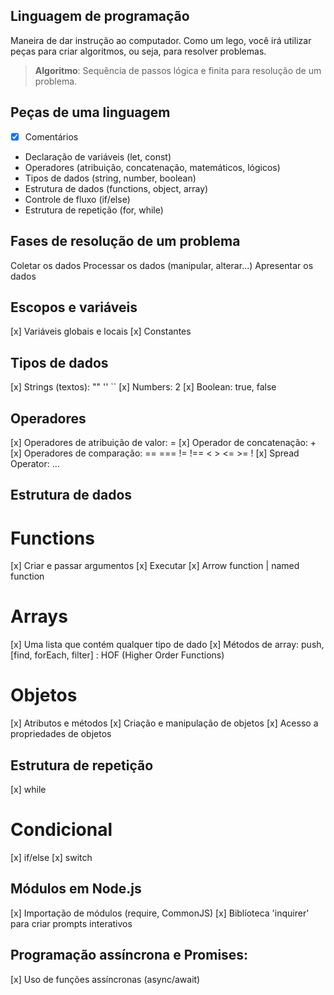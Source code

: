 ## Linguagem de programação

Maneira de dar instrução ao computador.
Como um lego, você irá utilizar peças para criar algoritmos, ou seja, para resolver problemas.

> **Algoritmo**: Sequência de passos lógica e finita para resolução de um problema.

## Peças de uma linguagem

- [x] Comentários
- Declaração de variáveis (let, const)
- Operadores (atribuição, concatenação, matemáticos, lógicos)
- Tipos de dados (string, number, boolean)
- Estrutura de dados (functions, object, array)
- Controle de fluxo (if/else)
- Estrutura de repetição (for, while)

## Fases de resolução de um problema

Coletar os dados
Processar os dados (manipular, alterar...)
Apresentar os dados

## Escopos e variáveis

[x] Variáveis globais e locais
[x] Constantes

## Tipos de dados

[x] Strings (textos): "" '' ``
[x] Numbers: 2
[x] Boolean: true, false

## Operadores

[x] Operadores de atribuição de valor: =
[x] Operador de concatenação: +
[x] Operadores de comparação: == === != !== < > <= >= !
[x] Spread Operator: ...

## Estrutura de dados

# Functions

[x] Criar e passar argumentos
[x] Executar
[x] Arrow function | named function

# Arrays

[x] Uma lista que contém qualquer tipo de dado
[x] Métodos de array: push, [find, forEach, filter] : HOF (Higher Order Functions)

# Objetos

[x] Atributos e métodos
[x] Criação e manipulação de objetos
[x] Acesso a propriedades de objetos

## Estrutura de repetição

[x] while

# Condicional

[x] if/else
[x] switch

## Módulos em Node.js

[x] Importação de módulos (require, CommonJS)
[x] Biblíoteca 'inquirer' para criar prompts interativos

## Programação assíncrona e Promises:

[x] Uso de funções assíncronas (async/await)
